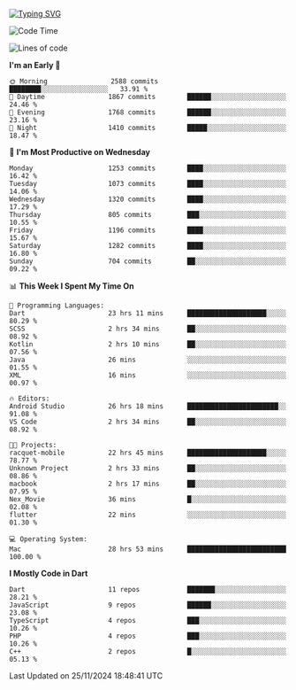 
<a href="https://git.io/typing-svg"><img src="https://readme-typing-svg.demolab.com?font=Source+Code+Pro&pause=1000&random=false&width=435&lines=Hey+%F0%9F%A5%B6+iam+Yaskraz" alt="Typing SVG" /></a>
<!--START_SECTION:waka-->
![Code Time](http://img.shields.io/badge/Code%20Time-812%20hrs%2012%20mins-blue)

![Lines of code](https://img.shields.io/badge/From%20Hello%20World%20I%27ve%20Written-4.7%20million%20lines%20of%20code-blue)

**I'm an Early 🐤** 

```text
🌞 Morning                2588 commits        ████████░░░░░░░░░░░░░░░░░   33.91 % 
🌆 Daytime                1867 commits        ██████░░░░░░░░░░░░░░░░░░░   24.46 % 
🌃 Evening                1768 commits        ██████░░░░░░░░░░░░░░░░░░░   23.16 % 
🌙 Night                  1410 commits        █████░░░░░░░░░░░░░░░░░░░░   18.47 % 
```
📅 **I'm Most Productive on Wednesday** 

```text
Monday                   1253 commits        ████░░░░░░░░░░░░░░░░░░░░░   16.42 % 
Tuesday                  1073 commits        ████░░░░░░░░░░░░░░░░░░░░░   14.06 % 
Wednesday                1320 commits        ████░░░░░░░░░░░░░░░░░░░░░   17.29 % 
Thursday                 805 commits         ███░░░░░░░░░░░░░░░░░░░░░░   10.55 % 
Friday                   1196 commits        ████░░░░░░░░░░░░░░░░░░░░░   15.67 % 
Saturday                 1282 commits        ████░░░░░░░░░░░░░░░░░░░░░   16.80 % 
Sunday                   704 commits         ██░░░░░░░░░░░░░░░░░░░░░░░   09.22 % 
```


📊 **This Week I Spent My Time On** 

```text
💬 Programming Languages: 
Dart                     23 hrs 11 mins      ████████████████████░░░░░   80.29 % 
SCSS                     2 hrs 34 mins       ██░░░░░░░░░░░░░░░░░░░░░░░   08.92 % 
Kotlin                   2 hrs 10 mins       ██░░░░░░░░░░░░░░░░░░░░░░░   07.56 % 
Java                     26 mins             ░░░░░░░░░░░░░░░░░░░░░░░░░   01.55 % 
XML                      16 mins             ░░░░░░░░░░░░░░░░░░░░░░░░░   00.97 % 

🔥 Editors: 
Android Studio           26 hrs 18 mins      ███████████████████████░░   91.08 % 
VS Code                  2 hrs 34 mins       ██░░░░░░░░░░░░░░░░░░░░░░░   08.92 % 

🐱‍💻 Projects: 
racquet-mobile           22 hrs 45 mins      ████████████████████░░░░░   78.77 % 
Unknown Project          2 hrs 33 mins       ██░░░░░░░░░░░░░░░░░░░░░░░   08.86 % 
macbook                  2 hrs 17 mins       ██░░░░░░░░░░░░░░░░░░░░░░░   07.95 % 
Nex_Movie                36 mins             █░░░░░░░░░░░░░░░░░░░░░░░░   02.08 % 
flutter                  22 mins             ░░░░░░░░░░░░░░░░░░░░░░░░░   01.30 % 

💻 Operating System: 
Mac                      28 hrs 53 mins      █████████████████████████   100.00 % 
```

**I Mostly Code in Dart** 

```text
Dart                     11 repos            ███████░░░░░░░░░░░░░░░░░░   28.21 % 
JavaScript               9 repos             ██████░░░░░░░░░░░░░░░░░░░   23.08 % 
TypeScript               4 repos             ███░░░░░░░░░░░░░░░░░░░░░░   10.26 % 
PHP                      4 repos             ███░░░░░░░░░░░░░░░░░░░░░░   10.26 % 
C++                      2 repos             █░░░░░░░░░░░░░░░░░░░░░░░░   05.13 % 
```




 Last Updated on 25/11/2024 18:48:41 UTC
<!--END_SECTION:waka-->
